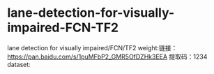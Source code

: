 # lane-detection-for-visually-impaired-FCN-TF2
lane detection for visually impaired/FCN/TF2
weight:链接：https://pan.baidu.com/s/1puMFbP2_GMR5OfDZHk3EEA 提取码：1234
dataset:
